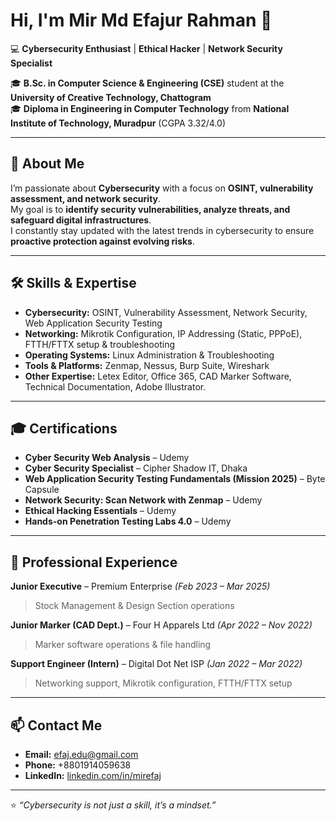 # Hi, I'm Mir Md Efajur Rahman 👋
💻 **Cybersecurity Enthusiast** | **Ethical Hacker** | **Network Security Specialist**


🎓 **B.Sc. in Computer Science & Engineering (CSE)** student at the **University of Creative Technology, Chattogram**  
🎓 **Diploma in Engineering in Computer Technology** from **National Institute of Technology, Muradpur** (CGPA 3.32/4.0)  

---

## 🚀 About Me

I’m passionate about **Cybersecurity** with a focus on **OSINT, vulnerability assessment, and network security**.  
My goal is to **identify security vulnerabilities, analyze threats, and safeguard digital infrastructures**.  
I constantly stay updated with the latest trends in cybersecurity to ensure **proactive protection against evolving risks**.

---

## 🛠 Skills & Expertise

- **Cybersecurity:** OSINT, Vulnerability Assessment, Network Security, Web Application Security Testing  
- **Networking:** Mikrotik Configuration, IP Addressing (Static, PPPoE), FTTH/FTTX setup & troubleshooting  
- **Operating Systems:** Linux Administration & Troubleshooting  
- **Tools & Platforms:** Zenmap, Nessus, Burp Suite, Wireshark  
- **Other Expertise:**  Letex Editor, Office 365, CAD Marker Software, Technical Documentation, Adobe Illustrator. 
---

## 🎓 Certifications

- **Cyber Security Web Analysis** – Udemy  
- **Cyber Security Specialist** – Cipher Shadow IT, Dhaka  
- **Web Application Security Testing Fundamentals (Mission 2025)** – Byte Capsule  
- **Network Security: Scan Network with Zenmap** – Udemy  
- **Ethical Hacking Essentials** – Udemy  
- **Hands-on Penetration Testing Labs 4.0** – Udemy  

---

## 💼 Professional Experience

**Junior Executive** – Premium Enterprise *(Feb 2023 – Mar 2025)*  
> Stock Management & Design Section operations

**Junior Marker (CAD Dept.)** – Four H Apparels Ltd *(Apr 2022 – Nov 2022)*  
> Marker software operations & file handling

**Support Engineer (Intern)** – Digital Dot Net ISP *(Jan 2022 – Mar 2022)* 
> Networking support, Mikrotik configuration, FTTH/FTTX setup

---

## 📫 Contact Me

- **Email:** efaj.edu@gmail.com  
- **Phone:** +8801914059638
- **LinkedIn:** [linkedin.com/in/mirefaj](https://www.linkedin.com/in/mirefaj)  

---

⭐ *“Cybersecurity is not just a skill, it’s a mindset.”*
